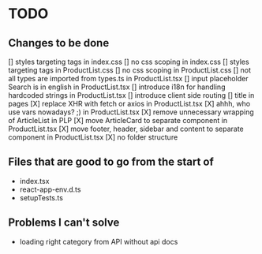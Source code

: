 # TODO

## Changes to be done

[] styles targeting tags in index.css
[] no css scoping in index.css
[] styles targeting tags in ProductList.css
[] no css scoping in ProductList.css
[] not all types are imported from types.ts in ProductList.tsx
[] input placeholder Search is in english in ProductList.tsx
[] introduce i18n for handling hardcoded strings in ProductList.tsx
[] introduce client side routing
[] title in pages
[X] replace XHR with fetch or axios in ProductList.tsx
[X] ahhh, who use vars nowadays? ;) in ProductList.tsx
[X] remove unnecessary wrapping of ArticleList in PLP
[X] move ArticleCard to separate component in ProductList.tsx
[X] move footer, header, sidebar and content to separate component in ProductList.tsx
[X] no folder structure

## Files that are good to go from the start of

- index.tsx
- react-app-env.d.ts
- setupTests.ts

## Problems I can't solve

- loading right category from API without api docs
